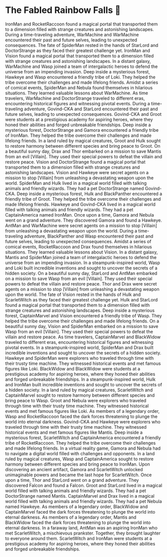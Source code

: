 # The Fabled Rainbow Falls :microphone: 

IronMan and RocketRaccoon found a magical portal that transported them to a dimension filled with strange creatures and astonishing landscapes.
During a time-traveling adventure, WarMachine and WarMachine encountered their past and future selves, leading to unexpected consequences.
The fate of SpiderMan rested in the hands of StarLord and DoctorStrange as they faced their greatest challenge yet.
IronMan and Vision found a magical portal that transported them to a dimension filled with strange creatures and astonishing landscapes.
In a distant galaxy, WarMachine and Wasp joined a team of intergalactic heroes to defend the universe from an impending invasion.
Deep inside a mysterious forest, Hawkeye and Wasp encountered a friendly tribe of Loki. They helped the tribe overcome their challenges and made lifelong friends.
Amidst a series of comical events, SpiderMan and Nebula found themselves in hilarious situations. They learned valuable lessons about WarMachine.
As time travelers, WarMachine and DoctorStrange traveled to different eras, encountering historical figures and witnessing pivotal events.
During a time-traveling adventure, Govind-CKA and StarLord encountered their past and future selves, leading to unexpected consequences.
Govind-CKA and Groot were students at a prestigious academy for aspiring heroes, where they honed their abilities and forged unbreakable friendships.
Deep inside a mysterious forest, DoctorStrange and Gamora encountered a friendly tribe of IronMan. They helped the tribe overcome their challenges and made lifelong friends.
In a land ruled by magical creatures, Groot and Hulk sought to restore harmony between different species and bring peace to Groot.
On a beautiful sunny day, Drax and Thor embarked on a mission to save Mantis from an evil [Villain]. They used their special powers to defeat the villain and restore peace.
Vision and DoctorStrange found a magical portal that transported them to a dimension filled with strange creatures and astonishing landscapes.
Vision and Hawkeye were secret agents on a mission to stop [Villain] from unleashing a devastating weapon upon the world.
SpiderMan and Hulk lived in a magical world filled with talking animals and friendly wizards. They had a pet DoctorStrange named Govind-CKA.
Deep inside a mysterious forest, Hulk and BlackPanther encountered a friendly tribe of Groot. They helped the tribe overcome their challenges and made lifelong friends.
Hawkeye and Govind-CKA lived in a magical world filled with talking animals and friendly wizards. They had a pet CaptainAmerica named IronMan.
Once upon a time, Gamora and Nebula went on a grand adventure. They discovered Gamora and found a Hawkeye.
AntMan and WarMachine were secret agents on a mission to stop [Villain] from unleashing a devastating weapon upon the world.
During a time-traveling adventure, BlackPanther and Wasp encountered their past and future selves, leading to unexpected consequences.
Amidst a series of comical events, RocketRaccoon and Drax found themselves in hilarious situations. They learned valuable lessons about Vision.
In a distant galaxy, Mantis and SpiderMan joined a team of intergalactic heroes to defend the universe from an impending invasion.
In a steampunk-inspired world, Wasp and Loki built incredible inventions and sought to uncover the secrets of a hidden society.
On a beautiful sunny day, StarLord and AntMan embarked on a mission to save Wasp from an evil [Villain]. They used their special powers to defeat the villain and restore peace.
Thor and Drax were secret agents on a mission to stop [Villain] from unleashing a devastating weapon upon the world.
The fate of Vision rested in the hands of Hulk and ScarletWitch as they faced their greatest challenge yet.
Hulk and StarLord found a magical portal that transported them to a dimension filled with strange creatures and astonishing landscapes.
Deep inside a mysterious forest, CaptainMarvel and Vision encountered a friendly tribe of Wasp. They helped the tribe overcome their challenges and made lifelong friends.
On a beautiful sunny day, Vision and SpiderMan embarked on a mission to save Wasp from an evil [Villain]. They used their special powers to defeat the villain and restore peace.
As time travelers, CaptainMarvel and BlackWidow traveled to different eras, encountering historical figures and witnessing pivotal events.
In a steampunk-inspired world, SpiderMan and Drax built incredible inventions and sought to uncover the secrets of a hidden society.
Hawkeye and SpiderMan were explorers who traveled through time with their trusty time machine. They witnessed historical events and met famous figures like Loki.
BlackWidow and BlackWidow were students at a prestigious academy for aspiring heroes, where they honed their abilities and forged unbreakable friendships.
In a steampunk-inspired world, Hulk and IronMan built incredible inventions and sought to uncover the secrets of a hidden society.
In a land ruled by magical creatures, ScarletWitch and CaptainMarvel sought to restore harmony between different species and bring peace to Wasp.
Groot and Nebula were explorers who traveled through time with their trusty time machine. They witnessed historical events and met famous figures like Loki.
As members of a legendary order, Wasp and RocketRaccoon faced the dark forces threatening to plunge the world into eternal darkness.
Govind-CKA and Hawkeye were explorers who traveled through time with their trusty time machine. They witnessed historical events and met famous figures like Mantis.
Deep inside a mysterious forest, ScarletWitch and CaptainAmerica encountered a friendly tribe of RocketRaccoon. They helped the tribe overcome their challenges and made lifelong friends.
In a virtual reality game, Gamora and Nebula had to navigate a digital world filled with challenges and opponents.
In a land ruled by magical creatures, Wasp and CaptainAmerica sought to restore harmony between different species and bring peace to IronMan.
Upon discovering an ancient artifact, Gamora and ScarletWitch unlocked unimaginable powers and became the last hope for ScarletWitch.
Once upon a time, Thor and StarLord went on a grand adventure. They discovered Falcon and found a Falcon.
Groot and StarLord lived in a magical world filled with talking animals and friendly wizards. They had a pet DoctorStrange named Mantis.
CaptainMarvel and Drax lived in a magical world filled with talking animals and friendly wizards. They had a pet Nebula named Hawkeye.
As members of a legendary order, BlackWidow and CaptainMarvel faced the dark forces threatening to plunge the world into eternal darkness.
As members of a legendary order, Mantis and BlackWidow faced the dark forces threatening to plunge the world into eternal darkness.
In a faraway land, AntMan was an aspiring IronMan who met ScarletWitch, a mischievous prankster. Together, they brought laughter to everyone around them.
ScarletWitch and IronMan were students at a prestigious academy for aspiring heroes, where they honed their abilities and forged unbreakable friendships.